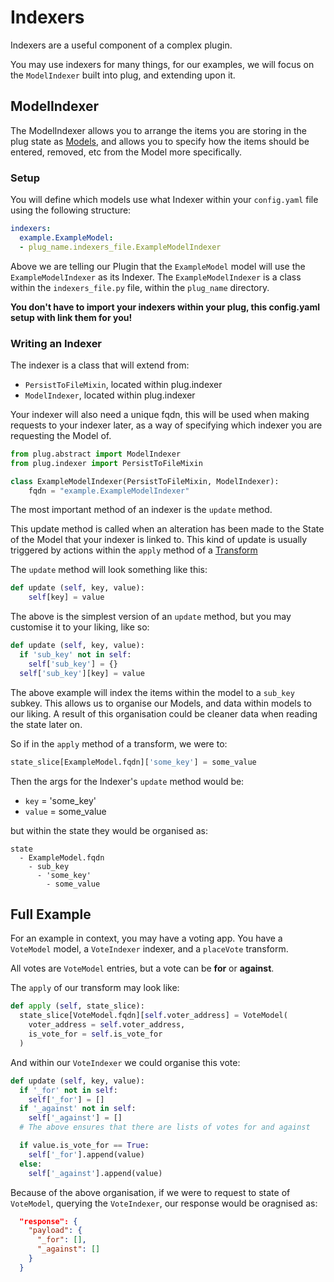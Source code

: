 # Indexers

Indexers are a useful component of a complex plugin.

You may use indexers for many things, for our examples, we will focus on the `ModelIndexer` built into plug, and extending upon it.

## ModelIndexer

The ModelIndexer allows you to arrange the items you are storing in the plug state as [Models](models.md), and allows you to specify how the items should be entered, removed, etc from the Model more specifically.

### Setup

You will define which models use what Indexer within your `config.yaml` file using the following structure:

``` yaml
indexers:
  example.ExampleModel:
  - plug_name.indexers_file.ExampleModelIndexer
```

Above we are telling our Plugin that the `ExampleModel` model will use the `ExampleModelIndexer` as its Indexer. The `ExampleModelIndexer` is a class within the `indexers_file.py` file, within the `plug_name` directory.

**You don't have to import your indexers within your plug, this config.yaml setup with link them for you!**

### Writing an Indexer

The indexer is a class that will extend from:
  * `PersistToFileMixin`, located within plug.indexer
  * `ModelIndexer`, located within plug.indexer

Your indexer will also need a unique fqdn, this will be used when making requests to your indexer later, as a way of specifying which indexer you are requesting the Model of.

``` py
from plug.abstract import ModelIndexer
from plug.indexer import PersistToFileMixin

class ExampleModelIndexer(PersistToFileMixin, ModelIndexer):
    fqdn = "example.ExampleModelIndexer"
```

The most important method of an indexer is the `update` method.

This update method is called when an alteration has been made to the State of the Model that your indexer is linked to. This kind of update is usually triggered by actions within the `apply` method of a [Transform](transform.md)

The `update` method will look something like this:

``` py
def update (self, key, value):
    self[key] = value
```

The above is the simplest version of an `update` method, but you may customise it to your liking, like so:

``` py
def update (self, key, value):
  if 'sub_key' not in self:
    self['sub_key'] = {}
  self['sub_key'][key] = value
```

The above example will index the items within the model to a `sub_key` subkey. This allows us to organise our Models, and data within models to our liking. A result of this organisation could be cleaner data when reading the state later on.

So if in the `apply` method of a transform, we were to:

``` py
state_slice[ExampleModel.fqdn]['some_key'] = some_value
```

Then the args for the Indexer's `update` method would be:
* `key` = 'some_key'
* `value` = some_value

but within the state they would be organised as:

```
state
  - ExampleModel.fqdn
    - sub_key
      - 'some_key'
        - some_value
```

## Full Example

For an example in context, you may have a voting app. You have a `VoteModel` model, a `VoteIndexer` indexer, and a `placeVote` transform.

All votes are `VoteModel` entries, but a vote can be **for** or **against**.

The `apply` of our transform may look like:

``` py
def apply (self, state_slice):
  state_slice[VoteModel.fqdn][self.voter_address] = VoteModel(
    voter_address = self.voter_address,
    is_vote_for = self.is_vote_for
  )
```

And within our `VoteIndexer` we could organise this vote:

``` py
def update (self, key, value):
  if '_for' not in self:
    self['_for'] = []
  if '_against' not in self:
    self['_against'] = []
  # The above ensures that there are lists of votes for and against

  if value.is_vote_for == True:
    self['_for'].append(value)
  else:
    self['_against'].append(value)
```

Because of the above organisation, if we were to request to state of `VoteModel`, querying the `VoteIndexer`, our response would be oragnised as:

``` json
  "response": {
    "payload": {
      "_for": [],
      "_against": []
    }
  }
```
